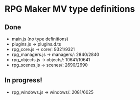 # RPG Maker MV type definitions
## Done
- main.js (no type definitions)
- plugins.js → plugins.d.ts
- rpg_core.js → core/: 9321/9321
- rpg_managers.js → managers/: 2840/2840
- rpg_objects.js → objects/: 10641/10641
- rpg_scenes.js → scenes/: 2690/2690

## In progress!
- rpg_windows.js → windows/: 2081/6025

